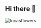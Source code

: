 ## Hi there 👋
![lucasflowers](https://github.com/imXuxicidal/idk/blob/415665725d2621f183a98b9cc6bdc95b5e7db640/fc6ebe76dcb378befd7620b82bd4d0fa.jpg)
<!--
**imXuxicidal/imXuxicidal** is a ✨ _special_ ✨ repository because its `README.md` (this file) appears on your GitHub profile.

Here are some ideas to get you started:

- 🔭 I’m currently working on ...
- 🌱 I’m currently learning ...
- 👯 I’m looking to collaborate on ...
- 🤔 I’m looking for help with ...
- 💬 Ask me about ...
- 📫 How to reach me: ...
- 😄 Pronouns: ...
- ⚡ Fun fact: ...
-->

